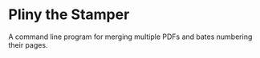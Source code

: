 # Pliny the Stamper
A command line program for merging multiple PDFs and bates numbering their pages.
